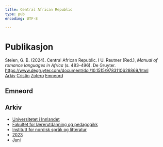 ```yaml
---
title: Central African Republic
type: pub
encoding: UTF-8

---
```

<h1>Publikasjon</h1>
<article id="csl-bib-container-E4DQRCJP" class="csl-bib-container">
  <div class="csl-bib-body"> <div class="csl-entry">Steien, G. B. (2024). Central African Republic. I U. Reutner (Red.), <i>Manual of romance languages in Africa</i> (s. 483–496). De Gruyter. <a href="https://www.degruyter.com/document/doi/10.1515/9783110628869/html">https://www.degruyter.com/document/doi/10.1515/9783110628869/html</a></div> </div>
  <div class="csl-bib-buttons">
    <a href="#taxonomy-article-E4DQRCJP" alt="archive" class="csl-bib-button">Arkiv</a>
    <a href="https://app.cristin.no/results/show.jsf?id=2151453" alt="Cristin" class="csl-bib-button">Cristin</a>
    <a href="http://zotero.org/groups/5881554/items/E4DQRCJP" alt="Zotero" class="csl-bib-button">Zotero</a>
    <a href="#keywords-article-E4DQRCJP" alt="keywords" class="csl-bib-button">Emneord</a>
  </div>
  <div id="csl-bib-meta-container-E4DQRCJP"></div>
</article>
<div id="csl-bib-meta-E4DQRCJP" class="csl-bib-meta">
  <article id="keywords-article-E4DQRCJP" class="keywords-article">
    <h1>Emneord</h1>
    
  </article>
  <article id="taxonomy-article-E4DQRCJP" class="taxonomy-article">
    <h1>Arkiv</h1>
    <ul>
      <li>
        <a href="/nn/archive/?key=3DCRN523">Universitetet i Innlandet</a>
      </li>
      <li>
        <a href="/nn/archive/?key=WYNZA47F">Fakultet for lærerutdanning og pedagogikk</a>
      </li>
      <li>
        <a href="/nn/archive/?key=T9U6ILTU">Institutt for nordisk språk og litteratur</a>
      </li>
      <li>
        <a href="/nn/archive/?key=2WDT9FBV">2023</a>
      </li>
      <li>
        <a href="/nn/archive/?key=MJAG8E4G">Juni</a>
      </li>
    </ul>
  </article>
</div>
